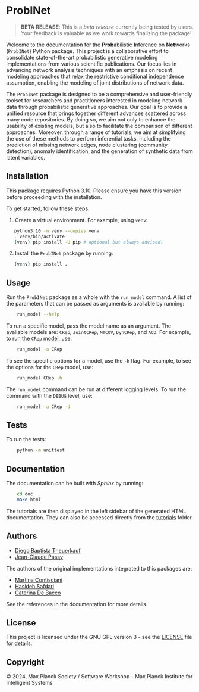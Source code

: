 # ProbINet

> **BETA RELEASE**:
This is a *beta release* currently being tested by users.
Your feedback is valuable as we work towards finalizing the package!

Welcome to the documentation for the **Prob**abilistic **I**nference on **Net**works
(``ProbINet``) Python
package. This project is a
collaborative effort to consolidate state-of-the-art probabilistic generative modeling implementations from various
scientific publications. Our focus lies in advancing network analysis techniques with an emphasis on recent modeling
approaches that relax the restrictive conditional independence assumption, enabling the modeling of joint
distributions of network data.

The ``ProbINet`` package is designed to be a comprehensive and user-friendly toolset for
researchers and practitioners
interested in modeling network data through probabilistic generative approaches. Our goal is to provide a
unified resource that brings together different advances scattered across many code repositories.
By doing so, we aim not only to enhance the usability of existing models, but also to facilitate the comparison
of different approaches. Moreover, through a range of tutorials, we aim at simplifying the use of these methods
to perform inferential tasks, including the prediction of missing network edges, node clustering (community detection),
anomaly identification, and the generation of synthetic data from latent variables.

## Installation

This package requires Python 3.10. Please ensure you have this version before proceeding with the installation.

To get started, follow these steps:

1. Create a virtual environment. For example, using ``venv``:

```bash
   python3.10 -m venv --copies venv
   . venv/bin/activate
   (venv) pip install -U pip # optional but always advised!
```

2. Install the ``ProbINet`` package by running:

```bash
   (venv) pip install .
```

## Usage

Run the ``ProbINet`` package as a whole with the `run_model` command. A list of the parameters that can be passed as arguments is available by running:

```bash
    run_model --help
```

To run a specific model, pass the model name as an argument. The available models are: `CRep`, `JointCRep`, `MTCOV`, `DynCRep`, and `ACD`. For example, to run the `CRep` model, use:

```bash
    run_model -a CRep
```

To see the specific options for a model, use the `-h` flag. For example, to see the options for the `CRep` model, use:

```bash
    run_model CRep -h
```

The `run_model` command can be run at different logging levels. To run the command with the `DEBUG` level, use:

```bash
    run_model -a CRep -d
```

## Tests

To run the tests:

```bash
    python -m unittest
```

## Documentation

The documentation can be built with *Sphinx* by running:

```bash
    cd doc
    make html
```

The tutorials are then displayed in the left sidebar of the generated HTML documentation. They
can also be accessed directly from the [tutorials](doc/source/tutorials) folder.

## Authors

- [Diego Baptista Theuerkauf](https://github.com/diegoabt)
- [Jean-Claude Passy](jean-claude.passy@tuebignen.mpg.de)

The authors of the original implementations integrated to this packages are:

- [Martina Contisciani](https://github.com/mcontisc) 
- [Hasideh Safdari](https://github.com/hds-safdari) 
- [Caterina De Bacco](https://cdebacco.com/) 

See the references in the documentation for more details.

## License

This project is licensed under the GNU GPL version 3 - see the [LICENSE](LICENSE.md) file for
details.


## Copyright

© 2024, Max Planck Society / Software Workshop - Max Planck Institute for Intelligent Systems
